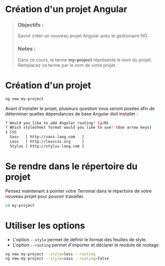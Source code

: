# Création d'un projet Angular
> ### Objectifs :
> Savoir créer un nouveau projet Angular avec le gestionaire NG
> ### Notes :
> Dans ce cours, le terme **my-project** réprésente le nom du projet. Remplacez ce terme par le nom de votre projet.




# Création d'un projet 

```bash
ng new my-project
```

Avant d'installer le projet, plusieurs question vous seront posées afin de déterminer quelles dépendances de base Angular doit installer :

```bash
? Would you like to add Angular routing? (y/N)
? Which stylesheet format would you like to use? (Use arrow keys)
❯ CSS
  Sass   [ http://sass-lang.com   ]
  Less   [ http://lesscss.org     ]
  Stylus [ http://stylus-lang.com ]
```



# Se rendre dans le répertoire du projet

Pensez maintenant à pointer votre Terminal dans le répertoire de votre nouveau projet pour pouvoir travailler.

```bash
cd my-project
```



# Utiliser les options

- L'option `--style` permet de définir le format des feuilles de style.
- L'option `--routing` permet d'importer et déclarer le module de routage.

```bash
ng new my-project --style=less --routing
ng new my-project --style=sass --routing=false
```
